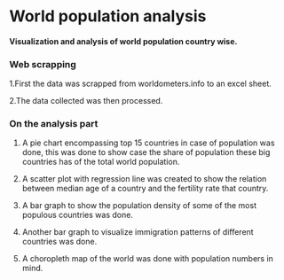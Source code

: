 # World population analysis
#### Visualization and analysis of world population country wise.

### Web scrapping 

1.First the data was scrapped from worldometers.info to an excel sheet.

2.The data collected was then processed.

### On the analysis part

1. A pie chart encompassing top 15 countries in case of population was done, this was done to show case the share of population these big countries has of the total world population.

2. A scatter plot with regression line was created to show the relation between median age of a country and the fertility rate that country.

3. A bar graph to show the population density of some of the most populous countries was done.

4. Another bar graph to visualize immigration patterns of different countries was done.

5. A choropleth map of the world was done with population numbers in mind.
